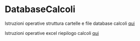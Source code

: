# DatabaseCalcoli

Istruzioni operative struttura cartelle e file database calcoli [qui](https://github.com/MicheleQuasar/DatabaseCalcoli/blob/master/DatabaseCaloli.md)

Istruzioni operative excel riepilogo calcoli [qui](https://github.com/MicheleQuasar/DatabaseCalcoli/blob/master/excel%20anagrafica.md)
